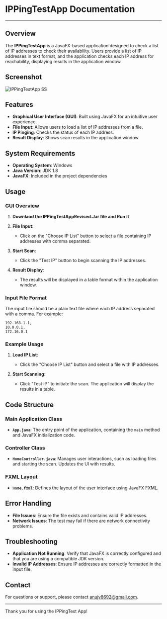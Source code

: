 # IPPingTestApp Documentation

---


## Overview

The **IPPingTestApp** is a JavaFX-based application designed to check a list of IP addresses to check their availability. Users provide a list of IP addresses in text format, and the application checks each IP address for reachability, displaying results in the application window.

## Screenshot
![IPPingTestApp SS](https://github.com/user-attachments/assets/bba040b4-a3fc-4ec2-902d-e75eed95a4c4)


## Features

- **Graphical User Interface (GUI)**: Built using JavaFX for an intuitive user experience.
- **File Input**: Allows users to load a list of IP addresses from a file.
- **IP Pinging**: Checks the status of each IP address.
- **Result Display**: Shows scan results in the application window.

## System Requirements

- **Operating System**: Windows
- **Java Version**: JDK 1.8 
- **JavaFX**: Included in the project dependencies

## Usage

### GUI Overview
1. **Downlaod the IPPingTestAppRevised.Jar file and Run it**
   
2. **File Input**:
   - Click on the "Choose IP List" button to select a file containing IP addresses with comma separated.

3. **Start Scan**:
   - Click the "Test IP" button to begin scanning the IP addresses.

4. **Result Display**:
   - The results will be displayed in a table format within the application window.

### Input File Format

The input file should be a plain text file where each IP address separated with a comma. For example:

```
192.168.1.1,
10.0.0.1,
172.16.0.1
```

### Example Usage

1. **Load IP List**:
   - Click the "Choose IP List" button and select a file with IP addresses.

2. **Start Scanning**:
   - Click "Test IP" to initiate the scan. The application will display the results in a table.

## Code Structure

### Main Application Class

- **`App.java`**: The entry point of the application, containing the `main` method and JavaFX initialization code.

### Controller Class

- **`HomeController.java`**: Manages user interactions, such as loading files and starting the scan. Updates the UI with results.


### FXML Layout

- **`Home.fxml`**: Defines the layout of the user interface using JavaFX FXML.

## Error Handling

- **File Issues**: Ensure the file exists and contains valid IP addresses.
- **Network Issues**: The test may fail if there are network connectivity problems.

## Troubleshooting

- **Application Not Running**: Verify that JavaFX is correctly configured and that you are using a compatible JDK version.
- **Invalid IP Addresses**: Ensure IP addresses are correctly formatted in the input file.


## Contact

For questions or support, please contact [anujv8692@gmail.com](mailto:anujv8692@gmail.com).

---

Thank you for using the IPPingTest App!
